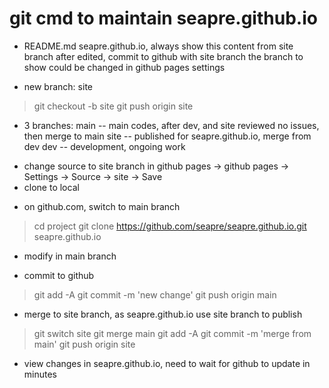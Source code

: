 # git cmd to maintain seapre.github.io
* README.md
 seapre.github.io, always show this content from site branch
 after edited, commit to github with site branch
 the branch to show could be changed in github pages settings
 
* new branch: site 
 > git checkout -b site
 > git push origin site 
- 3 branches: 
  main -- main codes, after dev, and site reviewed no issues, then merge to main
  site -- published for seapre.github.io, merge from dev
  dev  -- development, ongoing work

* change source to site branch in github pages
 -> github pages 
  -> Settings
   -> Source
    -> site -> Save 
* clone to local
+ on github.com, switch to main branch
> cd project
> git clone https://github.com/seapre/seapre.github.io.git seapre.github.io

+ modify in main branch
- commit to github
> git add -A 
> git commit -m 'new change'
> git push origin main

+ merge to site branch, as seapre.github.io use site branch to publish
> git switch site
> git merge main
> git add -A 
> git commit -m 'merge from main'
> git push origin site 
* view changes in seapre.github.io, need to wait for github to update in minutes

